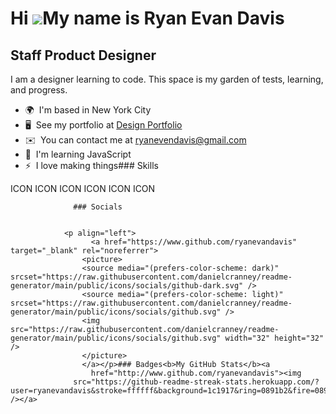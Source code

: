 Hi ![](https://user-images.githubusercontent.com/18350557/176309783-0785949b-9127-417c-8b55-ab5a4333674e.gif)My name is Ryan Evan Davis
=======================================================================================================================================

Staff Product Designer
----------------------

I am a designer learning to code. This space is my garden of tests, learning, and progress.

*   🌍  I'm based in New York City
*   🖥️  See my portfolio at [Design Portfolio](http://ryanevandavis.com)
*   ✉️  You can contact me at [ryanevendavis@gmail.com](mailto:ryanevendavis@gmail.com)
*   🧠  I'm learning JavaScript
*   ⚡  I love making things### Skills 
<p align="left">
ICON ICON ICON ICON ICON ICON 
                    </p>
                    
                  ### Socials
                  
                  
                <p align="left">
                      <a href="https://www.github.com/ryanevandavis" target="_blank" rel="noreferrer">
                    <picture>
                    <source media="(prefers-color-scheme: dark)" srcset="https://raw.githubusercontent.com/danielcranney/readme-generator/main/public/icons/socials/github-dark.svg" />
                    <source media="(prefers-color-scheme: light)" srcset="https://raw.githubusercontent.com/danielcranney/readme-generator/main/public/icons/socials/github.svg" />
                    <img src="https://raw.githubusercontent.com/danielcranney/readme-generator/main/public/icons/socials/github.svg" width="32" height="32" />
                    </picture>
                    </a></p>### Badges<b>My GitHub Stats</b><a
                      href="http://www.github.com/ryanevandavis"><img
                  src="https://github-readme-streak-stats.herokuapp.com/?user=ryanevandavis&stroke=ffffff&background=1c1917&ring=0891b2&fire=0891b2&currStreakNum=ffffff&currStreakLabel=0891b2&sideNums=ffffff&sideLabels=ffffff&dates=ffffff&hide_border=true" /></a>

